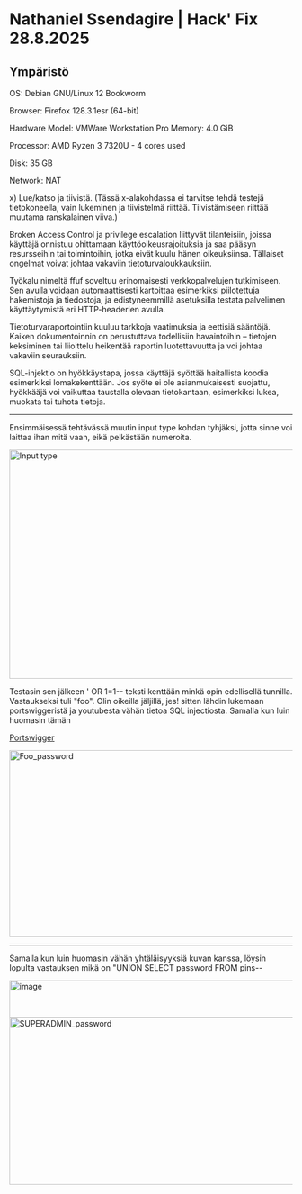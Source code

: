 # Nathaniel Ssendagire | Hack' Fix 28.8.2025

## Ympäristö

OS: Debian GNU/Linux 12 Bookworm

Browser: Firefox 128.3.1esr (64-bit)

Hardware Model: VMWare Workstation Pro
Memory: 4.0 GiB

Processor: AMD Ryzen  3 7320U - 4 cores used

Disk: 35 GB

Network: NAT

x) Lue/katso ja tiivistä. (Tässä x-alakohdassa ei tarvitse tehdä testejä tietokoneella, vain lukeminen ja tiivistelmä riittää. Tiivistämiseen riittää muutama ranskalainen viiva.)

Broken Access Control ja privilege escalation liittyvät tilanteisiin, joissa käyttäjä onnistuu ohittamaan käyttöoikeusrajoituksia ja saa pääsyn resursseihin tai toimintoihin, jotka eivät kuulu hänen oikeuksiinsa. Tällaiset ongelmat voivat johtaa vakaviin tietoturvaloukkauksiin.

Työkalu nimeltä ffuf soveltuu erinomaisesti verkkopalvelujen tutkimiseen. Sen avulla voidaan automaattisesti kartoittaa esimerkiksi piilotettuja hakemistoja ja tiedostoja, ja edistyneemmillä asetuksilla testata palvelimen käyttäytymistä eri HTTP-headerien avulla.

Tietoturvaraportointiin kuuluu tarkkoja vaatimuksia ja eettisiä sääntöjä. Kaiken dokumentoinnin on perustuttava todellisiin havaintoihin – tietojen keksiminen tai liioittelu heikentää raportin luotettavuutta ja voi johtaa vakaviin seurauksiin.

SQL-injektio on hyökkäystapa, jossa käyttäjä syöttää haitallista koodia esimerkiksi lomakekenttään. Jos syöte ei ole asianmukaisesti suojattu, hyökkääjä voi vaikuttaa taustalla olevaan tietokantaan, esimerkiksi lukea, muokata tai tuhota tietoja.

______________________________________________________________________________________________________________________________________________________________________________________________________________________________________________________________________________

Ensimmäisessä tehtävässä muutin input type kohdan tyhjäksi, jotta sinne voi laittaa ihan mitä vaan, eikä pelkästään numeroita. 

<img width="1025" height="407" alt="Input type" src="https://github.com/user-attachments/assets/c7ad8a6a-b5bc-44db-9535-75a78fd20daa" />

Testasin sen jälkeen ' OR 1=1-- teksti kenttään minkä opin edellisellä tunnilla. Vastaukseksi tuli "foo". Olin oikeilla jäljillä, jes! sitten lähdin lukemaan portswiggeristä ja youtubesta vähän tietoa SQL injectiosta. 
Samalla kun luin huomasin tämän 



<a href="https://portswigger.net/web-security/sql-injection/union-attacks" target="_blank">Portswigger</a>


<img width="738" height="332" alt="Foo_password" src="https://github.com/user-attachments/assets/c9fd9c41-7443-4948-9e9f-dafbd2f67239" />

______________________________________________________________________________________________________________________________________________________________________________________________________________________________________________________________________________

Samalla kun luin huomasin vähän yhtäläisyyksiä kuvan kanssa, löysin lopulta vastauksen mikä on "UNION SELECT password FROM pins--

<img width="750" height="66" alt="image" src="https://github.com/user-attachments/assets/2aece036-ff6c-47a9-b1c7-9b044989422c" />
<img width="982" height="297" alt="SUPERADMIN_password" src="https://github.com/user-attachments/assets/f6698e4d-417d-45c6-a704-e2dc91f13564" />
